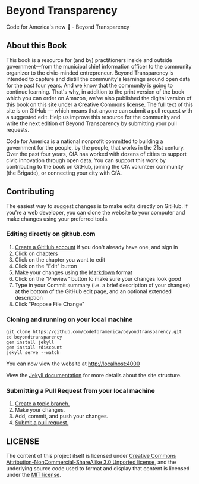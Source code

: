 Beyond Transparency
==================

Code for America's new :closed_book: - Beyond Transparency


## About this Book


This book is a resource for (and by) practitioners inside and outside government—from the municipal chief information officer to the community organizer to the civic-minded entrepreneur. Beyond Transparency is intended to capture and distill the community's learnings around open data for the past four years. And we know that the community is going to continue learning. That's why, in addition to the print version of the book which you can order on Amazon, we've also published the digital version of this book on this site under a Creative Commons license. The full text of this site is on GitHub — which means that anyone can submit a pull request with a suggested edit. Help us improve this resource for the community and write the next edition of Beyond Transparency by submitting your pull requests.

Code for America is a national nonprofit committed to building a government for the people, by the people, that works in the 21st century. Over the past four years, CfA has worked with dozens of cities to support civic innovation through open data. You can support this work by contributing to the book on GitHub, joining the CfA volunteer community (the Brigade), or connecting your city with CfA.

## Contributing
The easiest way to suggest changes is to make edits directly on GitHub. If you're a web developer, you can clone the website to your computer and make changes using your preferred tools.

### Editing directly on github.com
1. [Create a GitHub account](https://github.com/) if you don't already have one, and sign in
2. Click on [chapters](https://github.com/codeforamerica/beyondtransparency/tree/master/chapters)
3. Click on the chapter you want to edit
4. Click on the "Edit" button
5. Make your changes using the [Markdown](https://github.com/adam-p/markdown-here/wiki/Markdown-Cheatsheet) format
6. Click on the "Preview" button to make sure your changes look good
7. Type in your Commit summary (i.e. a brief description of your changes) at the bottom of the GitHub edit page, and an optional extended description
8. Click "Propose File Change"

### Cloning and running on your local machine

    git clone https://github.com/codeforamerica/beyondtransparency.git
    cd beyondtransparency
    gem install jekyll
    gem install rdiscount
    jekyll serve --watch

You can now view the website at [http://localhost:4000](http://localhost:4000)

View the [Jekyll documentation](http://jekyllrb.com/docs/usage/) for more details about the site structure.

### Submitting a Pull Request from your local machine
1. [Create a topic branch.][branch]
2. Make your changes.
3. Add, commit, and push your changes.
4. [Submit a pull request.][pr]

[branch]: http://learn.github.com/p/branching.html
[pr]: http://help.github.com/send-pull-requests/


## LICENSE

The content of this project itself is licensed under [Creative Commons Attribution-NonCommercial-ShareAlike 3.0 Unported license](http://creativecommons.org/licenses/by-nc-sa/3.0/), and the underlying source code used to format and display that content is licensed under the [MIT license](http://opensource.org/licenses/mit-license.php).



